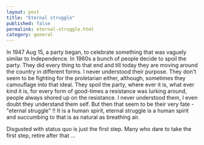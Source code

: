 ```yaml
---
layout: post
title: "Eternal struggle"
published: false
permalink: eternal-struggle.html
category: general
---
```


In 1947 Aug 15, a party began, to celebrate something that was vaguely similar
to Independence. In 1960s a bunch of people decide to spoil the party. They did
every thing to that end and till today they are moving around the country in
different forms. I never understood their purpose. They don't seem to be
fighting for the proletarian either, although, sometimes they camouflage into
that ideal. They spoil the party, where ever it is, what ever kind it is, for
every form of good-times a resistance was lurking around, people always shored
up on the resistance. I never understood them, I even doubt they understand
them self.  But then that seem to be their very fate - "eternal struggle" !! It
is a human spirit, eternal struggle is a human spirit and succumbing to that
is as natural as breathing air.

Disgusted with status quo is just the first step. Many who dare to take
the first step, retire after that ...
